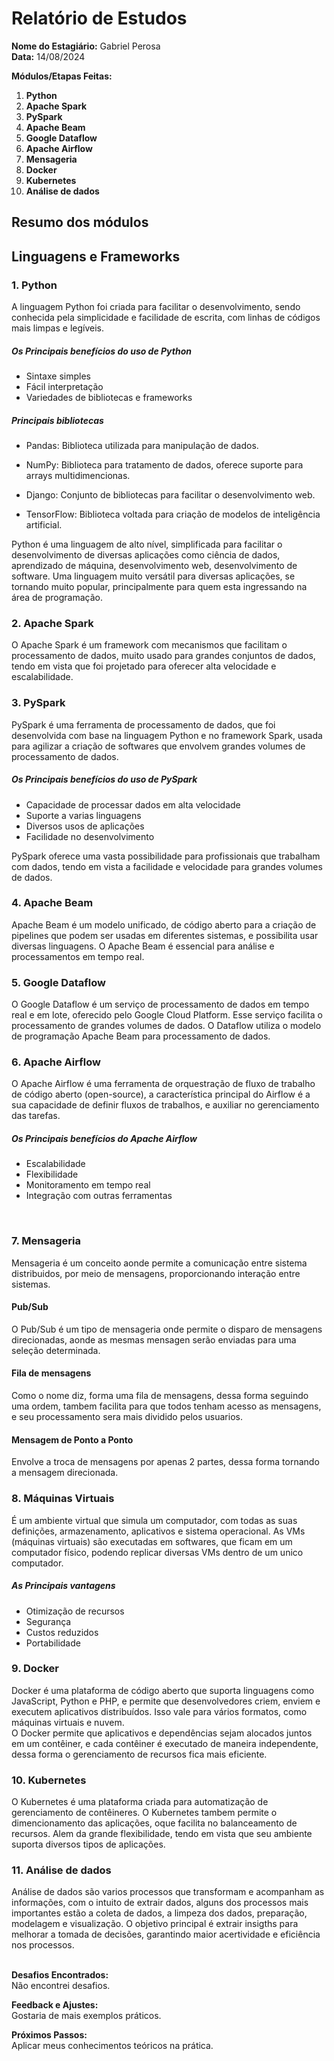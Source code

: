 # Relatório de Estudos

**Nome do Estagiário:** Gabriel Perosa  
**Data:** 14/08/2024

**Módulos/Etapas Feitas:**  
1. **Python**
2. **Apache Spark**
3. **PySpark**
4. **Apache Beam**
5. **Google Dataflow**
6. **Apache Airflow**
7. **Mensageria**
9. **Docker**
10. **Kubernetes**
11. **Análise de dados**


## Resumo dos módulos 

<h2>Linguagens e Frameworks</h2>

<h3>1. Python</h3>

A linguagem Python foi criada para facilitar o desenvolvimento, sendo conhecida pela simplicidade e facilidade de escrita, com linhas de códigos mais limpas e legíveis.

<h5>Os Principais benefícios do uso de Python </h5>

- Sintaxe simples
- Fácil interpretação
- Variedades de bibliotecas e frameworks

<h5>Principais bibliotecas</h5>

- Pandas: Biblioteca utilizada para manipulação de 
dados.

- NumPy: Biblioteca para tratamento de dados, oferece suporte para arrays multidimencionas.

- Django: Conjunto de bibliotecas para facilitar o desenvolvimento web.

- TensorFlow: Biblioteca voltada para criação de modelos de inteligência artificial.


Python é uma linguagem de alto nível, simplificada para facilitar o desenvolvimento de diversas aplicações como ciência de dados, aprendizado de máquina, desenvolvimento web, desenvolvimento de software. Uma linguagem muito versátil para diversas aplicações, se tornando muito popular, principalmente para quem esta ingressando na área de programação.<br>

<h3>2. Apache Spark</h3>
O Apache Spark é um framework com mecanismos que facilitam o processamento de dados, muito usado para grandes conjuntos de dados, tendo em vista que foi projetado para oferecer alta velocidade e escalabilidade.

<h3>3. PySpark</h3>
PySpark é uma ferramenta de processamento de dados, que foi desenvolvida com base na linguagem Python e no framework Spark, usada para agilizar a criação de softwares que envolvem grandes volumes de processamento de dados.

<h5>Os Principais benefícios do uso de PySpark </h5>

- Capacidade de processar dados em alta velocidade
- Suporte a varias linguagens
- Diversos usos de aplicações
- Facilidade no desenvolvimento

PySpark oferece uma vasta possibilidade para profissionais que trabalham com dados, tendo em vista a facilidade e velocidade para grandes volumes de dados. <br>

<h3>4. Apache Beam</h3>
Apache Beam é um modelo unificado, de código aberto para a criação de pipelines que podem ser usadas em diferentes sistemas, e possibilita usar diversas linguagens. O Apache Beam é essencial para análise e processamentos em tempo real. <br>

<h3>5. Google Dataflow</h3>
O Google Dataflow é um serviço de processamento de dados em tempo real e em lote, oferecido pelo Google Cloud Platform. Esse serviço facilita o processamento de grandes volumes de dados. O Dataflow utiliza o modelo de programação Apache Beam para processamento de dados.<br>

<h3>6. Apache Airflow</h3>
O Apache Airflow é uma ferramenta de orquestração de fluxo de trabalho de código aberto (open-source), a característica principal do Airflow é a sua capacidade de definir fluxos de trabalhos, e auxiliar no gerenciamento das tarefas.<br>

<h5>Os Principais benefícios do Apache Airflow</h5>

- Escalabilidade
- Flexibilidade
- Monitoramento em tempo real
- Integração com outras ferramentas
<br>

<h3>7. Mensageria</h3>
Mensageria é um conceito aonde permite a comunicação entre sistema distribuidos, por meio de mensagens, proporcionando interação entre sistemas.

<h4>Pub/Sub</h4>
O Pub/Sub é um tipo de mensageria onde permite o disparo de mensagens direcionadas, aonde as mesmas mensagen serão enviadas para uma seleção determinada.

<h4>Fila de mensagens</h4>
Como o nome diz, forma uma fila de mensagens, dessa forma seguindo uma ordem, tambem facilita para que todos tenham acesso as mensagens, e seu processamento sera mais dividido pelos usuarios.

<h4>Mensagem de Ponto a Ponto</h4>
Envolve a troca de mensagens por apenas 2 partes, dessa forma tornando a mensagem direcionada.
<br>

<h3>8. Máquinas Virtuais</h3>
É um ambiente virtual que simula um computador, com todas as suas definições, armazenamento, aplicativos e sistema operacional. As VMs (máquinas virtuais) são executadas em softwares, que ficam em um computador físico, podendo replicar diversas VMs dentro de um unico computador.<br>

<h5>As Principais vantagens</h5>

- Otimização de recursos
- Segurança
- Custos reduzidos
- Portabilidade

<h3>9. Docker</h3>
Docker é uma plataforma de código aberto que suporta linguagens como JavaScript, Python e PHP, e permite que desenvolvedores criem, enviem e executem aplicativos distribuídos. Isso vale para vários formatos, como máquinas virtuais e nuvem. <br>
O Docker permite que aplicativos e dependências sejam alocados juntos em um contêiner, e cada contêiner é executado de maneira independente, dessa forma o gerenciamento de recursos fica mais eficiente.
<br>

<h3>10. Kubernetes</h3>
O Kubernetes é uma plataforma criada para automatização de gerenciamento de contêineres. O Kubernetes tambem permite o dimencionamento das aplicações, oque facilita no balanceamento de recursos. Alem da grande flexibilidade, tendo em vista que seu ambiente suporta diversos tipos de aplicações.
<br>

<h3>11. Análise de dados</h3>
Análise de dados são varios processos que transformam e acompanham as informações, com o intuito de extrair dados, alguns dos processos mais importantes estão a coleta de dados, a limpeza dos dados, preparação, modelagem e visualização. O objetivo principal é extrair insigths para melhorar a tomada de decisões, garantindo maior acertividade e eficiência nos processos.<br>
<br>

**Desafios Encontrados:**  
Não encontrei desafios.

**Feedback e Ajustes:**  
Gostaria de mais exemplos práticos.

**Próximos Passos:**  
Aplicar meus conhecimentos teóricos na prática.
